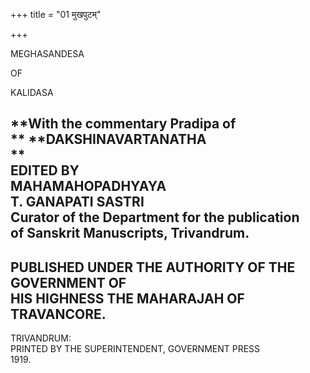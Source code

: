 +++
title = "01 मुखपुटम्"

+++



MEGHASANDESA

  
OF  

KALIDASA

  
**With the commentary Pradipa of  
** **DAKSHINAVARTANATHA  
**  
EDITED BY  
MAHAMAHOPADHYAYA  
T. GANAPATI SASTRI  
Curator of the Department for the publication  
of Sanskrit Manuscripts, Trivandrum.  
----  
PUBLISHED UNDER THE AUTHORITY OF THE GOVERNMENT OF  
HIS HIGHNESS THE MAHARAJAH OF TRAVANCORE.  
----  
  
  
TRIVANDRUM:  
PRINTED BY THE SUPERINTENDENT, GOVERNMENT PRESS  
1919.  

